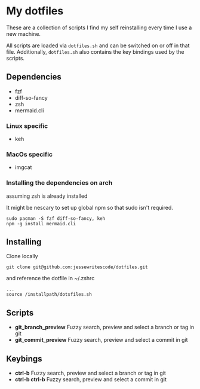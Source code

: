 # My dotfiles

These are a collection of scripts I find my self reinstalling every time I use a new machine.

All scripts are loaded via `dotfiles.sh` and can be switched on or off in that file.  Additionally, `dotfiles.sh` also contains the key bindings used by the scripts.


## Dependencies
- fzf
- diff-so-fancy
- zsh
- mermaid.cli

### Linux specific
- keh

### MacOs specific
- imgcat

### Installing the dependencies on arch

assuming zsh is already installed


It might be nescary to set up global npm so that sudo isn't required. 

```
sudo pacman -S fzf diff-so-fancy, keh
npm -g install mermaid.cli

```

## Installing

Clone locally

```
git clone git@github.com:jessewritescode/dotfiles.git 
```

and reference the dotfile in ~/.zshrc
```
...
source /installpath/dotsfiles.sh
```

## Scripts
- **git_branch_preview** Fuzzy search, preview and select a branch or tag in git
- **git_commit_preview** Fuzzy search, preview and select a commit in git

## Keybings
- **ctrl-b** Fuzzy search, preview and select a branch or tag in git
- **ctrl-b ctrl-b** Fuzzy search, preview and select a commit in git

